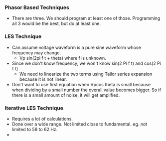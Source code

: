 
### Phasor Based Techniques
- There are three. We should program at least one of those. Programming all 3 would be the best, but do at least one.

### LES Technique
- Can assume voltage waveform is a pure sine waveform whose frequency may change.
	- Vp sin(2pi f t + theta) where f is unknown.
- Since we don't know frequency, we won't know sin(2 Pi f t) and cos(2 Pi f t)
	- We need to linearize the two terms using Tailor series expansion because it is not linear.
- Don't want to use first equation when Vpcos theta is small because when dividing by a small number the overall value becomes bigger. So if there is a small amount of noise, it will get amplified.

### Iterative LES Technique
- Requires a lot of calculations.
- Done over a wide range. Not limited close to fundamental. eg. not limited to 58 to 62 Hz. 
- 